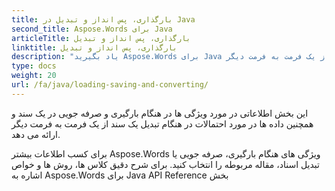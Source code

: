 ```yaml
---
title: بارگذاری، پس انداز و تبدیل در Java
second_title: Aspose.Words برای Java
articleTitle: بارگذاری، پس انداز و تبدیل
linktitle: بارگذاری، پس انداز و تبدیل
description: "یاد بگیرید Aspose.Words برای Java ویژگی های هنگام بارگیری، صرفه جویی یا تبدیل اسناد از یک فرمت به فرمت دیگر."
type: docs
weight: 20
url: /fa/java/loading-saving-and-converting/
---
```


این بخش اطلاعاتی در مورد ویژگی ها در هنگام بارگیری و صرفه جویی در یک سند و همچنین داده ها در مورد احتمالات در هنگام تبدیل یک سند از یک فرمت به فرمت دیگر ارائه می دهد.

برای کسب اطلاعات بیشتر Aspose.Words ویژگی های هنگام بارگیری، صرفه جویی یا تبدیل اسناد، مقاله مربوطه را انتخاب کنید. برای شرح دقیق کلاس ها، روش ها و خواص اشاره به Aspose.Words برای Java API Reference بخش

